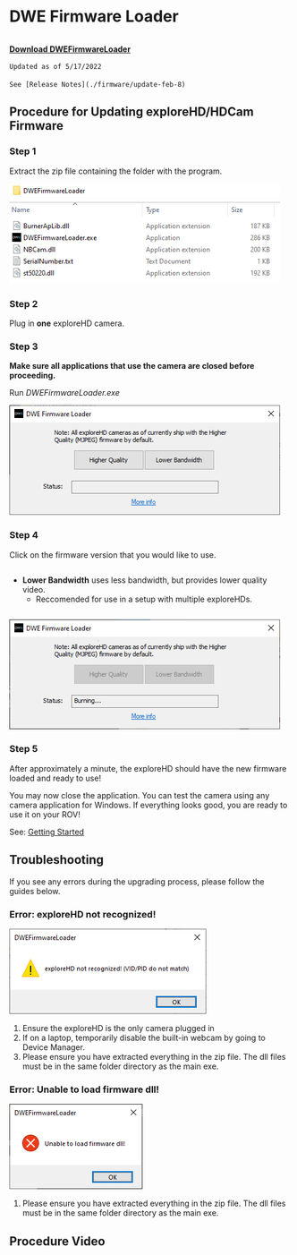 # DWE Firmware Loader

```{important} This application is a fully customized firmware loading application. Although it provides similar functionality, it is not the same as our previous release which can be found [here](https://docs.exploredeepwater.com/legacy/firmware_legacy.html), known as DWE Firmware Updater.
```

[**Download DWEFirmwareLoader**](https://cdn.shopify.com/s/files/1/0575/8785/9626/files/DWEFirmwareLoader_051722.zip)

```{note}
Updated as of 5/17/2022

See [Release Notes](./firmware/update-feb-8)
```

## Procedure for Updating exploreHD/HDCam Firmware

### Step 1

Extract the zip file containing the folder with the program.

![Extract the Zip File](../img/firmware_loader/Firmware_Loader_Step_1-1.png)
![Folder Contents](../img/firmware_loader/Firmware_Loader_Step_1-2.png)

### Step 2

Plug in **one** exploreHD camera.

### Step 3

**Make sure all applications that use the camera are closed before proceeding.**

Run *DWEFirmwareLoader.exe*

![DWE Firmware Loader](../img/firmware_loader/Firmware_Loader_Step_3.png)

### Step 4

Click on the firmware version that you would like to use.

```{important} Since the introduction of [DWE OS](https://docs.exploredeepwater.com/software/driverUI.html), we no longer offer High Quality Firmware as the setting can be adjusted via the driver UI. The default camera firmware we ship and recommend is the lower bandwidth version when streaming. If you have any questions, feel free to ask on [our forums](https://discuss.exploredeepwater.com/).
```


* **Lower Bandwidth** uses less bandwidth, but provides lower quality video.
    * Reccomended for use in a setup with multiple exploreHDs.

```{warning} Do not close the application, unplug the camera, or open any applications that may use the camera until the update is complete.
```

![Update Firmware](../img/firmware_loader/Firmware_Loader_Step_4.png)

### Step 5

After approximately a minute, the exploreHD should have the new firmware loaded and ready to use!

You may now close the application. You can test the camera using any camera application for Windows. If everything looks good, you are ready to use it on your ROV!

See: [Getting Started](../products/explorehd)

## Troubleshooting

If you see any errors during the upgrading process, please follow the guides below.

### Error: exploreHD not recognized!

![Error Message](../img/firmware_loader/Firmware_Loader_Error_Not_Recognized.png)

1. Ensure the exploreHD is the only camera plugged in
2. If on a laptop, temporarily disable the built-in webcam by going to Device Manager.
3. Please ensure you have extracted everything in the zip file. The dll files must be in the same folder directory as the main exe.

### Error: Unable to load firmware dll!

![Error Message](../img/firmware_loader/Firmware_Loader_Error_No_dll.png)

1. Please ensure you have extracted everything in the zip file. The dll files must be in the same folder directory as the main exe.


## Procedure Video

```{warning} This video uses an outdated version of the loader and may not be accurate. Documentation for this version can be found [here](https://docs.exploredeepwater.com/legacy/firmware_legacy.html).
```

```{youtube} G4h9EAG88HU
```
